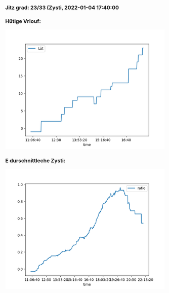 ### Jitz grad: 23/33 (Zysti, 2022-01-04 17:40:00

### Hütige Vrlouf:
![Graph](Today.png)

### E durschnittleche Zysti:
![Graph](Zysti.png)